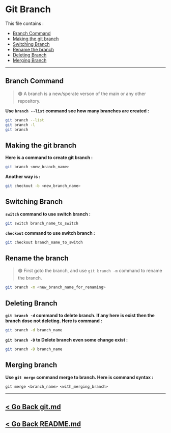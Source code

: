 Git Branch
===========

This file contains : 

- [Branch Command](#branch-command)
- [Making the git branch](#making-the-git-branch)
- [Switching Branch](#switching-branch)
- [Rename the branch](#rename-the-branch)
- [Deleting Branch](#deleting-branch)
- [Merging Branch](#merging-branch)


<hr />

## Branch Command

> 🟢 A branch is a new/sperate verson of the main or any other repository.

**Use `branch --list` command see how many branches are created :**

```bash
git branch --list
git branch -l
git branch
```

## Making the git branch

**Here is a command to create git branch :**
```bash
git branch <new_branch_name>
```

**Another way is :**
```bash
git checkout -b <new_branch_name>
```

## Switching Branch

**`switch` command to use switch branch :**

```bash
git switch branch_name_to_switch
```

**`checkout` command to use switch branch :**
```bash
git checkout branch_name_to_switch
```

## Rename the branch

> 🟢 First goto the branch, and use `git branch -m` command to rename the branch.

```bash
git branch -m <new_branch_name_for_renaming>
```

## Deleting Branch

**`git branch -d` command to delete branch. If any here is exist then the branch dose not deleting. Here is command :**

```bash
git branch -d branch_name
```

**`git branch -D` to Delete branch even some change exist :**

```bash
git branch -D branch_name
```

## Merging branch

**Use `git merge` command merge to branch. Here is command syntax :**

```git
git merge <branch_name> <with_merging_branch>
```

<hr />

## [< Go Back git.md](./git.md)

## [< Go Back README.md](./../README.md)